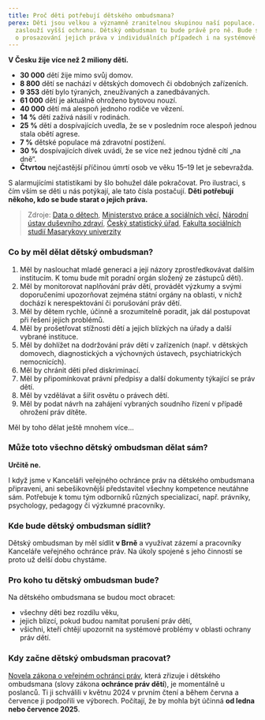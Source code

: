 ```yaml
---
title: Proč děti potřebují dětského ombudsmana?
perex: Děti jsou velkou a významně zranitelnou skupinou naší populace. Proto si
  zaslouží vyšší ochranu. Dětský ombudsman tu bude právě pro ně. Bude se starat
  o prosazování jejich práva v individuálních případech i na systémové úrovni.
---
```

**V Česku žije více než 2 miliony dětí.** 

* **30 000** dětí žije mimo svůj domov. 
* **8 800** dětí se nachází v dětských domovech či obdobných zařízeních. 
* **9 353** dětí bylo týraných, zneužívaných a zanedbávaných. 
* **61 000** dětí je aktuálně ohroženo bytovou nouzí. 
* **40 000** dětí má alespoň jednoho rodiče ve vězení. 
* **14 %** dětí zažívá násilí v rodinách. 
* **25 %** dětí a dospívajících uvedla, že se v posledním roce alespoň jednou stala obětí agrese. 
* **7 %** dětské populace má zdravotní postižení. 
* **30 %** dospívajících dívek uvádí, že se více než jednou týdně cítí „na dně“. 
* **Čtvrtou** nejčastější příčinou úmrtí osob ve věku 15–19 let je sebevražda. 

S alarmujícími statistikami by šlo bohužel dále pokračovat. Pro ilustraci, s čím vším se děti u nás potýkají, ale tato čísla postačují. **Děti potřebují někoho, kdo se bude starat o jejich práva.**

> Zdroje: [Data o dětech](https://dataodetech.cz/display/22), [Ministerstvo práce a sociálních věcí,](https://www.mpsv.cz/statistiky-1) [Národní ústav duševního zdraví](https://dzda.cz/), [Český statistický úřad](https://csu.gov.cz/produkty/deti-se-zdravotnim-postizenim-a-osoby-se-zdravotnim-postizenim-zijici-mimo-soukrome-domacnosti-2017-2018), [Fakulta sociálních studií Masarykovy univerzity](https://irtis.muni.cz/media/3137006/eu_kids_online_report_2018_cz_main.pdf)

### Co by měl dělat dětský ombudsman?

1. Měl by naslouchat mladé generaci a její názory zprostředkovávat dalším institucím. K tomu bude mít poradní orgán složený ze zástupců dětí).
2. Měl by monitorovat naplňování práv dětí, provádět výzkumy a svými doporučeními upozorňovat zejména státní orgány na oblasti, v nichž dochází k nerespektování či porušování práv dětí. 
3. Měl by dětem rychle, účinně a srozumitelně poradit, jak dál postupovat při řešení jejich problémů.
4. Měl by prošetřovat stížnosti dětí a jejich blízkých na úřady a další vybrané instituce. 
5. Měl by dohlížet na dodržování práv dětí v zařízeních (např. v dětských domovech, diagnostických a výchovných ústavech, psychiatrických nemocnicích).
6. Měl by chránit děti před diskriminací.
7. Měl by připomínkovat právní předpisy a další dokumenty týkající se práv dětí.
8. Měl by vzdělávat a šířit osvětu o právech dětí.
9. Měl by podat návrh na zahájení vybraných soudního řízení v případě ohrožení práv dítěte. 

Měl by toho dělat ještě mnohem více... 

### Může toto všechno dětský ombudsman dělat sám?

**Určitě ne.** 

I když jsme v Kanceláři veřejného ochránce práv na dětského ombudsmana připraveni, ani sebešikovnější představitel všechny kompetence neutáhne sám. Potřebuje k tomu tým odborníků různých specializací, např. právníky, psychology, pedagogy či výzkumné pracovníky.

### Kde bude dětský ombudsman sídlit? 

Dětský ombudsman by měl sídlit **v Brně** a využívat zázemí a pracovníky Kanceláře veřejného ochránce práv. Na úkoly spojené s jeho činností se proto už delší dobu chystáme. 

### Pro koho tu dětský ombudsman bude?

Na dětského ombudsmana se budou moct obracet: 

* všechny děti bez rozdílu věku, 
* jejich blízcí, pokud budou namítat porušení práv dětí,
* všichni, kteří chtějí upozornit na systémové problémy v oblasti ochrany práv dětí. 

### Kdy začne dětský ombudsman pracovat?

[Novela zákona o veřejném ochránci práv](https://www.psp.cz/sqw/historie.sqw?o=9&T=688), která zřizuje i dětského ombudsmana (slovy zákona **ochránce práv dětí**), je momentálně u poslanců. Ti ji schválili v květnu 2024 v prvním čtení a během června a července ji podpořili ve výborech. Počítají, že by mohla být účinná **od ledna nebo července 2025**.
